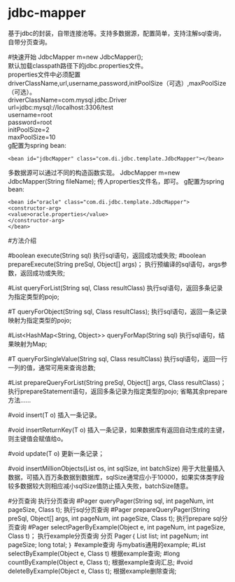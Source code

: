 # jdbc-mapper
基于jdbc的封装，自带连接池等。支持多数据源，配置简单，支持注解sql查询，自带分页查询。

#快速开始
JdbcMapper m=new JdbcMapper();<br>
默认加载classpath路径下的jdbc.properties文件。<br>
properties文件中必须配置driverClassName,url,username,password,initPoolSize（可选）,maxPoolSize（可选）。<br>
driverClassName=com.mysql.jdbc.Driver<br>
url=jdbc:mysql://localhost:3306/test<br>
username=root<br>
password=root<br>
initPoolSize=2<br>
maxPoolSize=10<br>
g配置为spring bean:<br>
```
<bean id="jdbcMapper" class="com.di.jdbc.template.JdbcMapper"></bean>
```
多数据源可以通过不同的构造函数实现。
JdbcMapper m=new JdbcMapper(String fileName);
传人properties文件名，即可。
g配置为spring bean:
```
<bean id="oracle" class="com.di.jdbc.template.JdbcMapper">
<constructor-arg>
<value>oracle.properties</value>
</constructor-arg>
</bean>
```
#方法介绍

#boolean execute(String sql)
执行sql语句，返回成功或失败;
#boolean prepareExecute(String preSql, Object[] args)；
执行预编译的sql语句，args参数，返回成功或失败;

#List<T> queryForList(String sql, Class<T> resultClass)
执行sql语句，返回多条记录为指定类型的pojo;

#T queryForObject(String sql, Class<T> resultClass);
执行sql语句，返回一条记录映射为指定类型的pojo;

#List<HashMap<String, Object>> queryForMap(String sql)
执行sql语句，结果映射为Map;

#T queryForSingleValue(String sql, Class<T> resultClass)
执行sql语句，返回一行一列的值，通常可用来查询总数;

#List<T> prepareQueryForList(String preSql, Object[] args, Class<T> resultClass)；
执行prepareStatement语句，返回多条记录为指定类型的pojo;
省略其余prepare方法……

#void insert(T o)
插入一条记录。

#void insertReturnKey(T o)
插入一条记录，如果数据库有返回自动生成的主键，则主键值会赋值给o。

#void update(T o)
更新一条记录；

#void insertMillionObjects(List<T> os, int sqlSize, int batchSize)
用于大批量插入数据，可插入百万条数据到数据库，sqlSize通常应小于10000，如果实体类字段较多数据较大则相应减小sqlSize值防止插入失败，batchSize随意。

#分页查询
执行分页查询
#Pager<T> queryPager(String sql, int pageNum, int pageSize, Class<T> t);
执行sql分页查询
#Pager<T> prepareQueryPager(String preSql, Object[] args, int pageNum, int pageSize, Class<T> t);
执行prepare sql分页查询
#Pager<T> selectPagerByExample(Object e, int pageNum, int pageSize, Class<T> t)；
执行example分页查询
分页
Pager｛
	List<T> list;
	int pageNum;
	int pageSize;
	long total;
｝
#example查询
与mybatis通用的example;
#List<T> selectByExample(Object e, Class<T> t)
根据example查询;
#long countByExample(Object e, Class<T> t);
根据example查询汇总;
#void deleteByExample(Object e, Class<T> t);
根据example删除查询;

